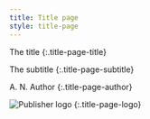 ```yaml
---
title: Title page
style: title-page
---
```


The title
{:.title-page-title}

The subtitle
{:.title-page-subtitle}

A. N. Author
{:.title-page-author}

![Publisher logo](images/publisher-logo.svg)
{:.title-page-logo}
